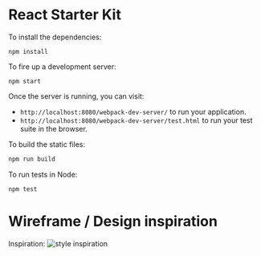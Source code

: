 # React Starter Kit

To install the dependencies:

```
npm install
```

To fire up a development server:

```
npm start
```

Once the server is running, you can visit:

* `http://localhost:8080/webpack-dev-server/` to run your application.
* `http://localhost:8080/webpack-dev-server/test.html` to run your test suite in the browser.

To build the static files:

```js
npm run build
```


To run tests in Node:

```js
npm test
```
# Wireframe / Design inspiration

Inspiration:
![style inspiration](https://photos.google.com/search/_tra_/photo/AF1QipPC-OWZlDJrk4mCpv0ImjrNtWSl9pku8CYvPxLo)
